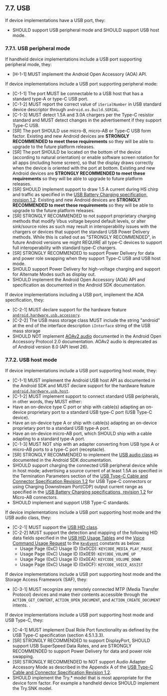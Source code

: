 ## 7.7\. USB

If device implementations have a USB port, they:

*    SHOULD support USB peripheral mode and SHOULD support USB host mode.

### 7.7.1\. USB peripheral mode

If handheld device implementations include a USB port supporting peripheral
mode, they:

*    [H-1-1] MUST implement the Android Open Accessory (AOA) API.

If device implementations include a USB port supporting peripheral mode:

*    [C-1-1] The port MUST be connectable to a USB host that has a standard
type-A or type-C USB port.
*    [C-1-2] MUST report the correct value of `iSerialNumber` in USB standard
device descriptor through `android.os.Build.SERIAL`.
*    [C-1-3]  MUST detect 1.5A and 3.0A chargers per the Type-C resistor
standard and MUST detect changes in the advertisement if they support
Type-C USB.
*    [SR] The port SHOULD use micro-B, micro-AB or Type-C USB form factor.
Existing and new Android devices are **STRONGLY RECOMMENDED to meet these
requirements** so they will be able to upgrade to the future platform releases.
*    [SR] The port SHOULD be located on the bottom of the device
(according to natural orientation) or enable software screen rotation for
all apps (including home screen), so that the display draws correctly when
the device is oriented with the port at bottom. Existing and new Android
devices are **STRONGLY RECOMMENDED to meet these requirements** so they will
be able to upgrade to future platform releases.
*    [SR] SHOULD implement support to draw 1.5 A current during HS chirp
and traffic as specified in the [USB Battery Charging specification, revision 1.2](http://www.usb.org/developers/docs/devclass_docs/BCv1.2_070312.zip).
Existing and new Android devices are **STRONGLY RECOMMENDED to meet these
requirements** so they will be able to upgrade to the future platform releases.
*    [SR] STRONGLY RECOMMENDED to not support proprietary
charging methods that modify Vbus voltage beyond default levels, or alter
sink/source roles as such may result in interoperability issues with the
chargers or devices that support the standard USB Power Delivery methods. While
this is called out as "STRONGLY RECOMMENDED", in future Android versions we
might REQUIRE all type-C devices to support full interoperability with standard
type-C chargers.
*    [SR] STRONGLY RECOMMENDED to support Power Delivery for data and
power role swapping when they support Type-C USB and USB host mode.
*    SHOULD support Power Delivery for high-voltage charging and support for
Alternate Modes such as display out.
*    SHOULD implement the Android Open Accessory (AOA) API and specification as
documented in the Android SDK documentation.

If device implementations including a USB port, implement the AOA specification,
they:

*    [C-2-1] MUST declare support for the hardware feature
[`android.hardware.usb.accessory`](http://developer.android.com/guide/topics/connectivity/usb/accessory.html).
*    [C-2-2] The USB mass storage class MUST include the string "android" at the
end of the interface description `iInterface` string of the USB mass storage
*    SHOULD NOT implement [AOAv2 audio](https://source.android.com/devices/accessories/aoa2#audio-support)
documented in the Android Open Accessory Protocol 2.0 documentation. AOAv2 audio
is deprecated as of Android version 8.0 (API level 26).


### 7.7.2\. USB host mode

If device implementations include a USB port supporting host mode, they:

*   [C-1-1] MUST implement the Android USB host API as documented in the
Android SDK and MUST declare support for the hardware feature
[`android.hardware.usb.host`](http://developer.android.com/guide/topics/connectivity/usb/host.html).
*   [C-1-2] MUST implement support to connect standard USB peripherals,
in other words, they MUST either:
   *   Have an on-device type C port or ship with cable(s) adapting an on-device
   proprietary port to a standard USB type-C port (USB Type-C device).
   *   Have an on-device type A or ship with cable(s) adapting an on-device
   proprietary port to a standard USB type-A port.
   *   Have an on-device micro-AB port, which SHOULD ship with a cable adapting
   to a standard type-A port.
*   [C-1-3] MUST NOT ship with an adapter converting from USB type A or
micro-AB ports to a type-C port (receptacle).
*   [SR] STRONGLY RECOMMENDED to implement the [USB audio class](
http://developer.android.com/reference/android/hardware/usb/UsbConstants.html#USB_CLASS_AUDIO)
as documented in the Android SDK documentation.
*   SHOULD support charging the connected USB peripheral device while in host
    mode; advertising a source current of at least 1.5A as specified in the
    Termination Parameters section of the
    [USB Type-C Cable and Connector Specification Revision 1.2](
    http://www.usb.org/developers/docs/usb_31_021517.zip) for USB Type-C
    connectors or using Charging Downstream Port(CDP) output current range as
    specified in the [USB Battery Charging specifications, revision 1.2](
    http://www.usb.org/developers/docs/devclass_docs/BCv1.2_070312.zip)
    for Micro-AB connectors.
*   SHOULD implement and support USB Type-C standards.

If device implementations include a USB port supporting host mode and the USB
audio class, they:

*    [C-2-1] MUST support the [USB HID class](https://developer.android.com/reference/android/hardware/usb/UsbConstants.html#USB_CLASS_HID).
*    [C-2-2] MUST support the detection and mapping of the following HID data
fields specified in the [USB HID Usage Tables](http://www.usb.org/developers/hidpage/Hut1_12v2.pdf)
and the [Voice Command Usage Request](http://www.usb.org/developers/hidpage/Voice_Command_Usage.pdf)
to the [`KeyEvent`](https://developer.android.com/reference/android/view/KeyEvent.html)
constants as below:
        *   Usage Page (0xC) Usage ID (0x0CD): `KEYCODE_MEDIA_PLAY_PAUSE`
        *   Usage Page (0xC) Usage ID (0x0E9): `KEYCODE_VOLUME_UP`
        *   Usage Page (0xC) Usage ID (0x0EA): `KEYCODE_VOLUME_DOWN`
        *   Usage Page (0xC) Usage ID (0x0CF): `KEYCODE_VOICE_ASSIST`


If device implementations include a USB port supporting host mode and
the Storage Access Framework (SAF), they:

*   [C-3-1] MUST recognize any remotely connected MTP (Media Transfer Protocol)
devices and make their contents accessible through the `ACTION_GET_CONTENT`,
`ACTION_OPEN_DOCUMENT`, and `ACTION_CREATE_DOCUMENT` intents. .

If device implementations include a USB port supporting host mode and USB
Type-C, they:

*   [C-4-1] MUST implement Dual Role Port functionality as defined by the USB
Type-C specification (section 4.5.1.3.3).
*   [SR] STRONGLY RECOMMENDED to support DisplayPort, SHOULD support USB
SuperSpeed Data Rates, and are STRONGLY RECOMMENDED to support Power Delivery
for data and power role swapping.
*   [SR] STRONGLY RECOMMENDED to NOT support Audio Adapter Accessory Mode as
described in the Appendix A of the
[USB Type-C Cable and Connector Specification Revision 1.2](
http://www.usb.org/developers/docs/).
*   SHOULD implement the Try.\* model that is most appropriate for the
device form factor. For example a handheld device SHOULD implement the
Try.SNK model.